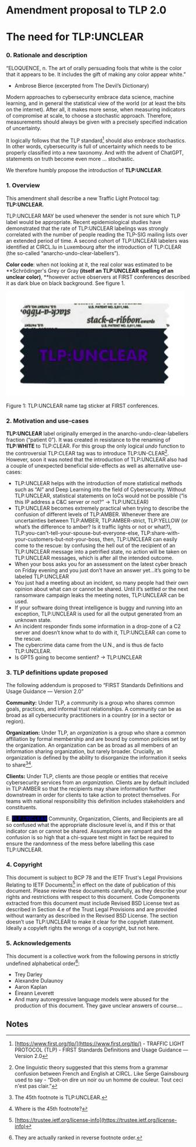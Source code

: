 # Amendment proposal to TLP 2.0

# The need for TLP:UNCLEAR 

### **0. Rationale and description**

“ELOQUENCE, n. The art of orally persuading fools that white is the color that it appears to be. It includes the gift of making any color appear white.” 

- Ambrose Bierce (excerpted from The Devil’s Dictionary)

Modern approaches to cybersecurity embrace data science, machine learning, and in general the statistical view of the world (or at least the bits on the internet). After all, it makes more sense, when measuring indicators of compromise at scale, to choose a stochastic approach. Therefore, measurements should always be given with a precisely specified indication of uncertainty.

It logically follows that the TLP standard[^1] should also embrace stochastics. In other words, cybersecurity is full of uncertainty which needs to be properly classified into a new taxonomy. And with the advent of ChatGPT, statements on truth become even more … stochastic.

We therefore humbly propose the introduction of **TLP:UNCLEAR**.


### **1. Overview**

This amendment shall describe a new Traffic Light Protocol tag: **TLP:UNCLEAR.**

TLP:UNCLEAR MAY be used whenever the sender is not sure which TLP label would be appropriate. Recent epidemiological studies have demonstrated that the rate of TLP:UNCLEAR labelings was strongly correlated with the number of people reading the TLP-SIG mailing lists over an extended period of time. A second cohort of TLP:UNCLEAR labelers was identified at CIRCL.lu in Luxembourg after the introduction of TLP:CLEAR (the so-called “anarcho-undo-clear-labellers”).

**Color code**: when not looking at it, the real color was estimated to be **Schrödinger's Grey or Gray **(itself an TLP:UNCLEAR spelling of an unclear color)**, **however active observers at FIRST conferences described it as dark blue on black background. See figure 1. 

![TLP:UNCLEAR name tag sticker at FIRST.org conferences.](https://raw.githubusercontent.com/adulau/tlp-unclear/main/images/TLP%3AUNCLEAR.png)

Figure 1: TLP:UNCLEAR name tag sticker at FIRST conferences.


### **2. Motivation and use-cases**

**TLP:UNCLEAR** label originally emerged in the anarcho-undo-clear-labellers fraction (“patient 0”). It was created in resistance to the renaming of **TLP:WHITE** to TLP:CLEAR. For this group the only logical _undo_ function to the controversial TLP:CLEAR tag was to introduce TLP:UN-CLEAR[^2]. However, soon it was noted that the introduction of TLP:UNCLEAR also had a couple of unexpected beneficial side-effects as well as alternative use-cases:



* TLP:UNCLEAR helps with the introduction of more statistical methods such as “AI” and Deep Learning into the field of Cybersecurity. Without TLP:UNCLEAR, statistical statements on IoCs would not be possible (“is this IP address a C&C server or not?” -> TLP:UNCLEAR)
* TLP:UNCLEAR becomes extremely practical when trying to describe the confusion of different levels of TLP:AMBER. Whenever there are uncertainties between TLP:AMBER, TLP:AMBER-strict, TLP:YELLOW (or what’s the difference to amber? Is it traffic lights or not or what?), TLP:you-can’t-tell-your-spouse-but-everyone-else, TLP:share-with-your-customers-but-not-your-boss, then, TLP:UNCLEAR can easily come to the rescue: by confusing the hell out of the recipient of an TLP:UNCLEAR message into a petrified state, no action will be taken on TLP:UNCLEAR messages, which is after all the intended outcome.
* When your boss asks you for an assessment on the latest cyber breach on Friday evening and you just don’t have an answer yet…it’s going to be labeled TLP:UNCLEAR
* You just had a meeting about an incident, so many people had their own opinion about what can or cannot be shared. Until it’s settled or the next ransomware campaign leaks the meeting notes, TLP:UNCLEAR can be used.
* If your software doing threat intelligence is buggy and running into an exception, TLP:UNCLEAR is used for all the output generated from an unknown state.
* An incident responder finds some information in a drop-zone of a C2 server and doesn’t know what to do with it, TLP:UNCLEAR can come to the rescue. 
* The cybercrime data came from the U.N., and is thus de facto TLP:UNCLEAR.
* Is GPT5 going to become sentient? → TLP:UNCLEAR


### **3. TLP definitions update proposed**

The following addendum is proposed to “FIRST Standards Definitions and Usage Guidance — Version 2.0”

**Community:** Under TLP, a _community_ is a group who shares common goals, practices, and informal trust relationships. A community can be as broad as all cybersecurity practitioners in a country (or in a sector or region). 

**Organization:** Under TLP, an _organization_ is a group who share a common affiliation by formal membership and are bound by common policies set by the organization. An organization can be as broad as all members of an information sharing organization, but rarely broader. Crucially, an organization is defined by the ability to disorganize the information it seeks to share[^3][^4].

**Clients:** Under TLP, clients are those people or entities that receive cybersecurity services from an _organization_. Clients are by default included in TLP:AMBER so that the recipients may share information further downstream in order for clients to take action to protect themselves. For teams with national responsibility this definition includes stakeholders and constituents.

E. <span style="color:blue; background: #000;">TLP:UNCLEAR</span> Community, Organization, Clients, and Recipients are all so confused what the appropriate disclosure level is, and if this or that indicator can or cannot be shared. Assumptions are rampant and the confusion is so high that a chi-square test might in fact be required to ensure the randomness of the mess before labelling this case TLP:UNCLEAR. 


### **4. Copyright**

This document is subject to BCP 78 and the IETF Trust's Legal Provisions Relating to IETF Documents[^5] in effect on the date of publication of this document. Please review these documents carefully, as they describe your rights and restrictions with respect to this document. Code Components extracted from this document must include Revised BSD License text as described in Section 4.e of the Trust Legal Provisions and are provided without warranty as described in the Revised BSD License. The section doesn’t use TLP:UNCLEAR to make it clear for the copyleft statement. Ideally a copyleft rights the wrongs of a copyright, but not here.

### **5. Acknowledgements**

This document is a collective work from the following persons in strictly undefined alphabetical order[^6]:

* Trey Darley
* Alexandre Dulaunoy
* Aaron Kaplan
* Éireann Leverett
* And many autoregressive language models were abused for the production of this document. They gave unclear answers of course….

<!-- Footnotes themselves at the bottom. -->
## Notes

[^1]:
     [https://www.first.org/tlp/](https://www.first.org/tlp/) - TRAFFIC LIGHT PROTOCOL (TLP) - FIRST Standards Definitions and Usage Guidance — Version 2.0

[^2]:
     One linguistic theory suggested that this stems from a grammar confusion between French and English at CIRCL. Like Serge Gainsbourg used to say - “Doit-on dire un noir ou un homme de couleur. Tout ceci n'est pas clair.”

[^3]:
     The 45th footnote is TLP:UNCLEAR.

[^4]:
     Where is the 45th footnote?

[^5]:
     [https://trustee.ietf.org/license-info](https://trustee.ietf.org/license-info)

[^6]:
     They are actually ranked in reverse footnote order.
 
